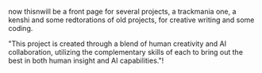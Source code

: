 now thisnwill be a front page for several projects, a trackmania one, a kenshi and some redtorations of old projects, for creative writing and some coding.

"This project is created through a blend of human creativity and AI collaboration, utilizing the complementary skills of each to bring out the best in both human insight and AI capabilities."!